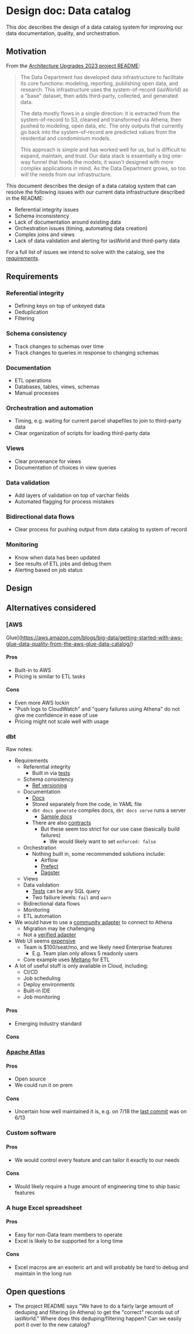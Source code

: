 # Design doc: Data catalog

This doc describes the design of a data catalog system for improving our
data documentation, quality, and orchestration.

## Motivation

From the [Architecture Upgrades 2023 project
README](https://github.com/orgs/ccao-data/projects/11/views/1?pane=info):

> The Data Department has developed data infrastructure to facilitate its core
> functions: modeling, reporting, publishing open data, and research. This
> infrastructure uses the system-of-record (iasWorld) as a "base" dataset, then
> adds third-party, collected, and generated data.
>
> The data mostly flows in a single direction: it is extracted from the
> system-of-record to S3, cleaned and transformed via Athena, then pushed to
> modeling, open data, etc. The only outputs that currently go back into the
> system-of-record are predicted values from the residential and condominium
> models.
>
> This approach is simple and has worked well for us, but is difficult to expand,
> maintain, and trust. Our data stack is essentially a big one-way funnel that
> feeds the models; it wasn't designed with more complex applications in mind.
> As the Data Department grows, so too will the needs from our infrastructure.

This document describes the design of a data catalog system that can resolve the
following issues with our current data infrastructure described in the README:

* Referential integrity issues
* Schema inconsistency
* Lack of documentation around existing data
* Orchestration issues (timing, automating data creation)
* Complex joins and views
* Lack of data validation and alerting for iasWorld and third-party data

For a full list of issues we intend to solve with the catalog, see the
[requirements](#requirements).

## Requirements

### Referential integrity

* Defining keys on top of unkeyed data
* Deduplication
* Filtering

### Schema consistency

* Track changes to schemas over time
* Track changes to queries in response to changing schemas

### Documentation

* ETL operations
* Databases, tables, views, schemas
* Manual processes

### Orchestration and automation

* Timing, e.g. waiting for current parcel shapefiles to join to third-party data
* Clear organization of scripts for loading third-party data

### Views

* Clear provenance for views
* Documentation of choices in view queries

### Data validation

* Add layers of validation on top of varchar fields
* Automated flagging for process mistakes

### Bidirectional data flows

* Clear process for pushing output from data catalog to system of record

### Monitoring

* Know when data has been updated
* See results of ETL jobs and debug them
* Alerting based on job status

## Design

## Alternatives considered

### [AWS
Glue](https://aws.amazon.com/blogs/big-data/getting-started-with-aws-glue-data-quality-from-the-aws-glue-data-catalog/)

#### Pros
* Built-in to AWS
* Pricing is similar to ETL tasks

#### Cons
* Even more AWS lockin
* "Push logs to CloudWatch" and "query failures using Athena" do not
give me confidence in ease of use
* Pricing might not scale well with usage

### dbt

Raw notes:
  * Requirements
    * Referential integrity
      * Built in via [tests](https://docs.getdbt.com/docs/build/tests)
    * Schema consistency
      * [Ref versioning](https://docs.getdbt.com/reference/dbt-jinja-functions/ref#versioned-ref)
    * Documentation
      * [Docs](https://docs.getdbt.com/docs/collaborate/documentation)
      * Stored separately from the code, in YAML file
      * `dbt docs generate` compiles docs, `dbt docs serve` runs a server
        * [Sample docs](https://www.getdbt.com/mrr-playbook)
      * There are also [contracts](https://docs.getdbt.com/docs/collaborate/govern/model-contracts#how-are-contracts-different-from-tests)
        * But these seem too strict for our use case (basically build failures)
          * We would likely want to set `enforced: false`
    * Orchestration
      * Nothing built in, some recommended solutions include:
        * Airflow
        * [Prefect](https://www.prefect.io/)
        * [Dagster](https://dagster.io/)
    * Views
    * Data validation
      * [Tests](https://docs.getdbt.com/docs/build/tests) can be any SQL query
      * Two failiure levels: `fail` and `warn`
    * Bidirectional data flows
    * Monitoring
    * ETL automation
  * We would have to use a [community adapter](https://dbt-athena.github.io/) to connect to Athena
    * Migration may be challenging
    * Not a [verified adapter](https://docs.getdbt.com/docs/supported-data-platforms#verified-adapters)
  * Web UI seems [expensive](https://www.getdbt.com/pricing/)
    * Team is $100/seat/mo, and we likely need Enterprise features
      * E.g. Team plan only allows 5 readonly users
    * Core example uses
      [Meltano](https://docs.meltano.com/getting-started/meltano-at-a-glance)
      for ETL
  * A lot of useful stuff is only available in Cloud, including:
    * CI/CD
    * Job scheduling
    * Deploy environments
    * Built-in IDE
    * Job monitoring

#### Pros
* Emerging industry standard

#### Cons

### [Apache Atlas](https://atlas.apache.org)

#### Pros
* Open source
* We could run it on prem

#### Cons
* Uncertain how well maintained it is, e.g. on 7/18 the [last
commit](https://github.com/apache/atlas/commit/75eb33f0fb3ac7baf6547bdd35bd65acdea0d8f9)
was on 6/13

### Custom software

#### Pros
* We would control every feature and can tailor it exactly to our needs

#### Cons
* Would likely require a huge amount of engineering time to ship basic features

### A huge Excel spreadsheet

#### Pros
* Easy for non-Data team members to operate
* Excel is likely to be supported for a long time

#### Cons
* Excel macros are an esoteric art and will probably be hard to debug and
  maintain in the long run

## Open questions

* The project README says "We have to do a fairly large amount of deduping and
  filtering (in Athena) to get the "correct" records out of iasWorld." Where
  does this deduping/filtering happen? Can we easily port it over to the new
  catalog?
